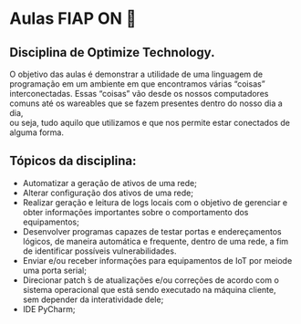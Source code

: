 # Aulas FIAP ON :rocket:

## Disciplina  de Optimize  Technology.

O objetivo das aulas é demonstrar  a  utilidade  de uma  linguagem  de  programação  em  um  ambiente em  que encontramos várias “coisas”  interconectadas. 
Essas “coisas”  vão  desde  os  nossos  computadores comuns  até  os wareables que  se  fazem  presentes  dentro  do  nosso  dia  a  dia,  
ou seja,  tudo  aquilo  que  utilizamos  e  que  nos  permite  estar  conectados  de  alguma forma.

## Tópicos da disciplina:

- Automatizar  a  geração  de  ativos  de  uma  rede;
- Alterar  configuração  dos  ativos  de  uma  rede;
- Realizar geração  e  leitura  de logs locais  com  o objetivo de  gerenciar  e obter informações importantes sobre o comportamento dos equipamentos;
- Desenvolver   programas   capazes   de   testar   portas  e   endereçamentos lógicos, de maneira automática e frequente, dentro de uma rede, 
a fim de identificar possíveis vulnerabilidades.
- Enviar  e/ou  receber  informações  para  equipamentos  de IoT por  meiode uma porta serial;
- Direcionar patch ́s de  atualizações  e/ou  correções  de  acordo  com  o sistema  operacional  que  está  sendo  executado  na  máquina  cliente,  
sem depender da interatividade dele;
- IDE PyCharm;
